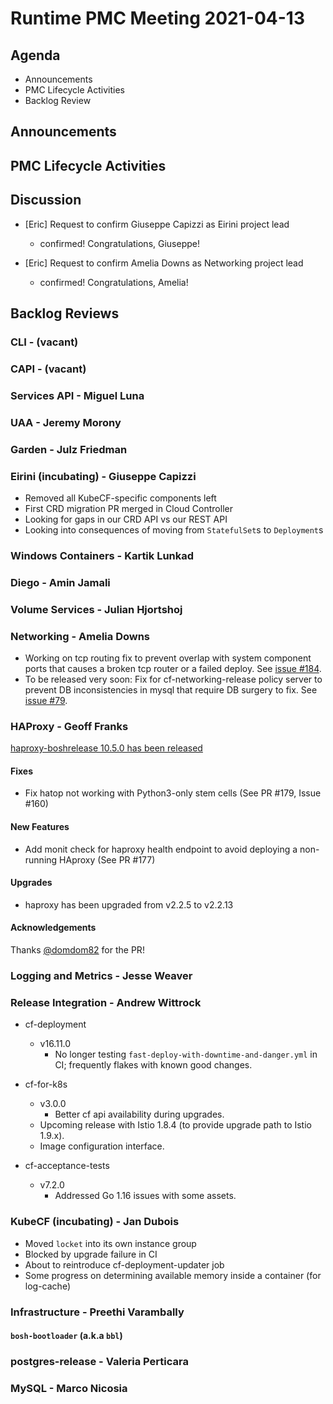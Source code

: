 # Runtime PMC Meeting 2021-04-13

## Agenda

* Announcements
* PMC Lifecycle Activities
* Backlog Review


## Announcements


## PMC Lifecycle Activities


## Discussion

- [Eric] Request to confirm Giuseppe Capizzi as Eirini project lead
  - confirmed! Congratulations, Giuseppe!

- [Eric] Request to confirm Amelia Downs as Networking project lead
  - confirmed! Congratulations, Amelia!


## Backlog Reviews

### CLI - (vacant)


### CAPI - (vacant)


### Services API - Miguel Luna


### UAA - Jeremy Morony


### Garden - Julz Friedman


### Eirini (incubating) - Giuseppe Capizzi

* Removed all KubeCF-specific components left
* First CRD migration PR merged in Cloud Controller
* Looking for gaps in our CRD API vs our REST API
* Looking into consequences of moving from `StatefulSet`s to `Deployment`s

### Windows Containers - Kartik Lunkad


### Diego - Amin Jamali


### Volume Services - Julian Hjortshoj


### Networking - Amelia Downs
- Working on tcp routing fix to prevent overlap with system component ports that causes a broken tcp router or a failed deploy. See [issue #184](https://github.com/cloudfoundry/routing-release/issues/184).
- To be released very soon: Fix for cf-networking-release policy server to prevent DB inconsistencies in mysql that require DB surgery to fix. See [issue #79](https://github.com/cloudfoundry/cf-networking-release/issues/79).

### HAProxy - Geoff Franks
[haproxy-boshrelease 10.5.0 has been released](https://github.com/cloudfoundry-incubator/haproxy-boshrelease/releases/tag/v10.5.0)

#### Fixes
- Fix hatop not working with Python3-only stem cells (See PR #179, Issue #160)

#### New Features
- Add monit check for haproxy health endpoint to avoid deploying a non-running HAproxy (See PR #177)

#### Upgrades
- haproxy has been upgraded from v2.2.5 to v2.2.13

#### Acknowledgements

Thanks [@domdom82](https://github.com/domdom82) for the PR!


### Logging and Metrics - Jesse Weaver


### Release Integration - Andrew Wittrock

- cf-deployment
  - v16.11.0
    - No longer testing `fast-deploy-with-downtime-and-danger.yml` in CI; frequently flakes with known good changes.

- cf-for-k8s
  - v3.0.0
    - Better cf api availability during upgrades.
  - Upcoming release with Istio 1.8.4 (to provide upgrade path to Istio 1.9.x).
  - Image configuration interface.

- cf-acceptance-tests
  - v7.2.0
    - Addressed Go 1.16 issues with some assets.

### KubeCF (incubating) - Jan Dubois

* Moved `locket` into its own instance group
* Blocked by upgrade failure in CI
* About to reintroduce cf-deployment-updater job
* Some progress on determining available memory inside a container (for log-cache)

### Infrastructure - Preethi Varambally

#### `bosh-bootloader` (a.k.a `bbl`)


### postgres-release - Valeria Perticara


### MySQL - Marco Nicosia
